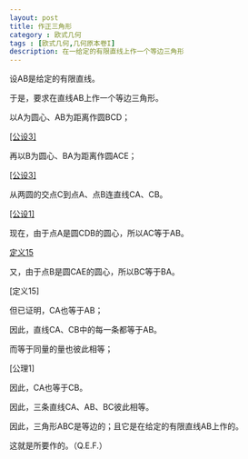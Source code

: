 ```yaml
---
layout: post
title: 作正三角形
category : 欧式几何
tags : [欧式几何,几何原本卷I]
description: 在一给定的有限直线上作一个等边三角形
---
```


设AB是给定的有限直线。

于是，要求在直线AB上作一个等边三角形。<!-- excerpt -->

以A为圆心、AB为距离作圆BCD；

[[公设3]](/欧式几何/公设3)

再以B为圆心、BA为距离作圆ACE；

[[公设3]](/欧式几何/公设3)

从两圆的交点C到点A、点B连直线CA、CB。

[[公设1]](/欧式几何/公设1)

现在，由于点A是圆CDB的圆心，所以AC等于AB。

[定义15](/欧式几何/定义15)

又，由于点B是圆CAE的圆心，所以BC等于BA。

[定义15]

但已证明，CA也等于AB；

因此，直线CA、CB中的每一条都等于AB。

而等于同量的量也彼此相等；

[公理1]

因此，CA也等于CB。

因此，三条直线CA、AB、BC彼此相等。

因此，三角形ABC是等边的；且它是在给定的有限直线AB上作的。

这就是所要作的。（Q.E.F.）
